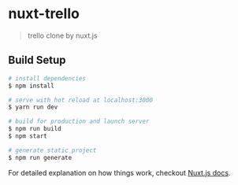 # nuxt-trello

> trello clone by nuxt.js

## Build Setup

``` bash
# install dependencies
$ npm install

# serve with hot reload at localhost:3000
$ yarn run dev

# build for production and launch server
$ npm run build
$ npm start

# generate static project
$ npm run generate
```

For detailed explanation on how things work, checkout [Nuxt.js docs](https://nuxtjs.org).
